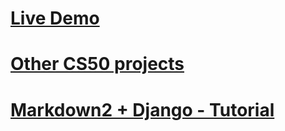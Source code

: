 # <a href="https://leo-wiki.herokuapp.com/"> Live Demo</a>

# <a href="https://github.com/LeoZorzoli/CS50-Web-Projects-List"> Other CS50 projects</a>

# <a href="https://zorzolileonel.medium.com/markdown2-django-dbd59d83e172"> Markdown2 + Django - Tutorial</a>
